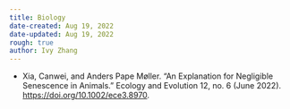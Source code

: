 ```yaml
---
title: Biology
date-created: Aug 19, 2022
date-updated: Aug 19, 2022
rough: true 
author: Ivy Zhang
---
```


- Xia, Canwei, and Anders Pape Møller. “An Explanation for Negligible Senescence in Animals.” Ecology and Evolution 12, no. 6 (June 2022). <https://doi.org/10.1002/ece3.8970>.
